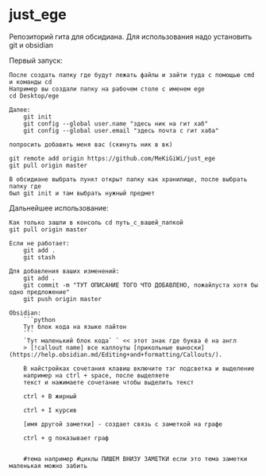 # just_ege
Репозиторий гита для обсидиана.
Для использования надо установить git и obsidian


Первый запуск:

    После создать папку где будут лежать файлы и зайти туда с помощью cmd и команды cd
    Например вы создали папку на рабочем столе с именем ege 
    cd Desktop/ege

    Далее:
        git init
        git config --global user.name "здесь ник на гит хаб"
        git config --global user.email "здесь почта с гит хаба"
    
    попросить добавить меня вас (скинуть ник в вк)
    
    git remote add origin https://github.com/MeKiGiWi/just_ege
    git pull origin master

    В обсидиане выбрать пункт открыт папку как хранилище, после выбрать папку где 
    был git init и там выбрать нужный предмет

Дальнейшее использование:

    Как только зашли в консоль cd путь_с_вашей_папкой
    git pull origin master

    Если не работает:
        git add .
        git stash

    Для добавления ваших изменений:
        git add .
        git commit -m "ТУТ ОПИСАНИЕ ТОГО ЧТО ДОБАВЛЕНО, пожайлуста хотя бы одно предложение"
        git push origin master

    Obsidian:
        ```python
        Тут блок кода на языке пайтон
        ```
        `Тут маленький блок кода` ` << этот знак где буква ё на англ
        > [!callout name] все каллоуты [прикольные выноски](https://help.obsidian.md/Editing+and+formatting/Callouts/).

        В найстройках сочетания клавиш включите тэг подсветка и выделение
        например на ctrl + space, после выделяете
        текст и нажимаете сочетание чтобы выделить текст

        ctrl + B жирный

        ctrl + I курсив

        [имя другой заметки] - создает связь с заметкой на графе

        ctrl + g показывает граф

        
        #тема например #циклы ПИШЕМ ВНИЗУ ЗАМЕТКИ если это тема заметки маленькая можно забить
        
        
    
